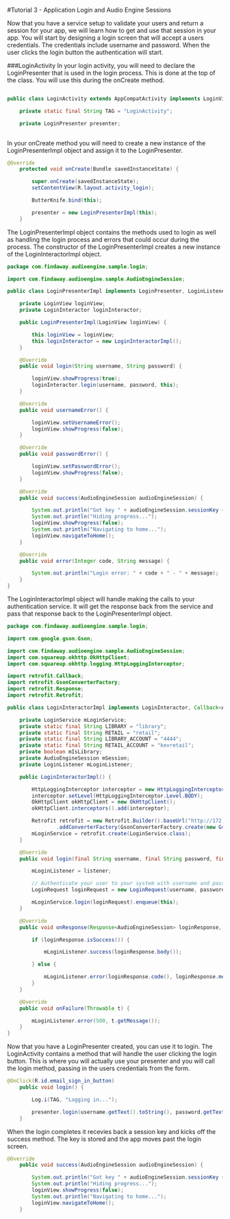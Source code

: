 #Tutorial 3 - Application Login and Audio Engine Sessions

Now that you have a service setup to validate your users and return a session for your app, we will 
learn how to get and use that session in your app. You will start by designing a login screen that will 
accept a users credentials. The credentials include username and password. When the user clicks the 
login button the authentication will start. 

###LoginActivity
In your login activity, you will need to declare the LoginPresenter that is used in the login process.
This is done at the top of the class. You will use this during the onCreate method.

``` Java

public class LoginActivity extends AppCompatActivity implements LoginView {

    private static final String TAG = "LoginActivity";

    private LoginPresenter presenter;
    
```

In your onCreate method you will need to create a new instance of the LoginPresenterImpl object and 
assign it to the LoginPresenter. 

``` Java
@Override
    protected void onCreate(Bundle savedInstanceState) {

        super.onCreate(savedInstanceState);
        setContentView(R.layout.activity_login);

        ButterKnife.bind(this);

        presenter = new LoginPresenterImpl(this);
    }
```

The LoginPresenterImpl object contains the methods used to login as well as handling the login process
and errors that could occur during the process. The constructor of the LoginPresenterImpl creates a 
new instance of the LoginInteractorImpl object.  

``` Java
package com.findaway.audioengine.sample.login;

import com.findaway.audioengine.sample.AudioEngineSession;

public class LoginPresenterImpl implements LoginPresenter, LoginListener {

    private LoginView loginView;
    private LoginInteractor loginInteractor;

    public LoginPresenterImpl(LoginView loginView) {

        this.loginView = loginView;
        this.loginInteractor = new LoginInteractorImpl();
    }

    @Override
    public void login(String username, String password) {

        loginView.showProgress(true);
        loginInteractor.login(username, password, this);
    }

    @Override
    public void usernameError() {

        loginView.setUsernameError();
        loginView.showProgress(false);
    }

    @Override
    public void passwordError() {

        loginView.setPasswordError();
        loginView.showProgress(false);
    }

    @Override
    public void success(AudioEngineSession audioEngineSession) {

        System.out.println("Got key " + audioEngineSession.sessionKey + ". Presenting success!");
        System.out.println("Hiding progress...");
        loginView.showProgress(false);
        System.out.println("Navigating to home...");
        loginView.navigateToHome();
    }

    @Override
    public void error(Integer code, String message) {

        System.out.println("Login error: " + code + " - " + message);
    }
}
```

The LoginInteractorImpl object will handle making the calls to your authentication service. It will 
get the response back from the service and pass that response back to the LoginPresenterImpl object.

``` Java
package com.findaway.audioengine.sample.login;

import com.google.gson.Gson;

import com.findaway.audioengine.sample.AudioEngineSession;
import com.squareup.okhttp.OkHttpClient;
import com.squareup.okhttp.logging.HttpLoggingInterceptor;

import retrofit.Callback;
import retrofit.GsonConverterFactory;
import retrofit.Response;
import retrofit.Retrofit;

public class LoginInteractorImpl implements LoginInteractor, Callback<AudioEngineSession> {

    private LoginService mLoginService;
    private static final String LIBRARY = "library";
    private static final String RETAIL = "retail";
    private static final String LIBRARY_ACCOUNT = "4444";
    private static final String RETAIL_ACCOUNT = "kevretail";
    private boolean mIsLibrary;
    private AudioEngineSession mSession;
    private LoginListener mLoginListener;

    public LoginInteractorImpl() {

        HttpLoggingInterceptor interceptor = new HttpLoggingInterceptor();
        interceptor.setLevel(HttpLoggingInterceptor.Level.BODY);
        OkHttpClient okHttpClient = new OkHttpClient();
        okHttpClient.interceptors().add(interceptor);

        Retrofit retrofit = new Retrofit.Builder().baseUrl("http://172.29.96.209:8080/myapp/").client(okHttpClient)
                .addConverterFactory(GsonConverterFactory.create(new Gson())).build();
        mLoginService = retrofit.create(LoginService.class);
    }

    @Override
    public void login(final String username, final String password, final LoginListener listener) {

        mLoginListener = listener;

        // Authenticate your user to your system with username and password
        LoginRequest loginRequest = new LoginRequest(username, password);

        mLoginService.login(loginRequest).enqueue(this);
    }

    @Override
    public void onResponse(Response<AudioEngineSession> loginResponse, Retrofit retrofit) {

        if (loginResponse.isSuccess()) {

            mLoginListener.success(loginResponse.body());

        } else {

            mLoginListener.error(loginResponse.code(), loginResponse.message());
        }
    }

    @Override
    public void onFailure(Throwable t) {

        mLoginListener.error(500, t.getMessage());
    }
}
```

Now that you have a LoginPresenter created, you can use it to login. The LoginActivity contains a 
method that will handle the user clicking the login button. This is where you will actually use your
presenter and you will call the login method, passing in the users credentials from the form.
 
``` Java
@OnClick(R.id.email_sign_in_button)
    public void login() {

        Log.i(TAG, "Logging in...");

        presenter.login(username.getText().toString(), password.getText().toString());
    }
```

When the login completes it recevies back a session key and kicks off the success method. The key is stored and the app moves past the 
login screen. 

``` Java
@Override
    public void success(AudioEngineSession audioEngineSession) {

        System.out.println("Got key " + audioEngineSession.sessionKey + ". Presenting success!");
        System.out.println("Hiding progress...");
        loginView.showProgress(false);
        System.out.println("Navigating to home...");
        loginView.navigateToHome();
    }
```




